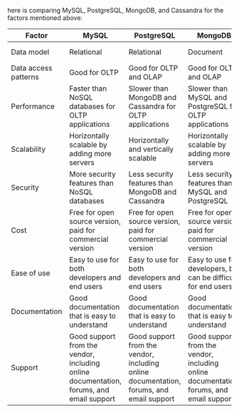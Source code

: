 here is comparing MySQL, PostgreSQL, MongoDB, and Cassandra for the factors mentioned above:

|Factor|MySQL|PostgreSQL|MongoDB|Cassandra|
|---|---|---|---|---|
|Data model|Relational|Relational|Document|Column-oriented|
|Data access patterns|Good for OLTP|Good for OLTP and OLAP|Good for OLTP and OLAP|Good for OLAP|
|Performance|Faster than NoSQL databases for OLTP applications|Slower than MongoDB and Cassandra for OLTP applications|Slower than MySQL and PostgreSQL for OLTP applications|Faster than MySQL and PostgreSQL for OLAP applications|
|Scalability|Horizontally scalable by adding more servers|Horizontally and vertically scalable|Horizontally scalable by adding more servers|Horizontally and vertically scalable|
|Security|More security features than NoSQL databases|Less security features than MongoDB and Cassandra|Less security features than MySQL and PostgreSQL|Less security features than MySQL and PostgreSQL|
|Cost|Free for open source version, paid for commercial version|Free for open source version, paid for commercial version|Free for open source version, paid for commercial version|Free for open source version, paid for commercial version|
|Ease of use|Easy to use for both developers and end users|Easy to use for both developers and end users|Easy to use for developers, but can be difficult for end users|Easy to use for developers, but can be difficult for end users|
|Documentation|Good documentation that is easy to understand|Good documentation that is easy to understand|Good documentation that is easy to understand|Good documentation that is easy to understand|
|Support|Good support from the vendor, including online documentation, forums, and email support|Good support from the vendor, including online documentation, forums, and email support|Good support from the vendor, including online documentation, forums, and email support|Good support from the vendor, including online documentation, forums, and email support|
